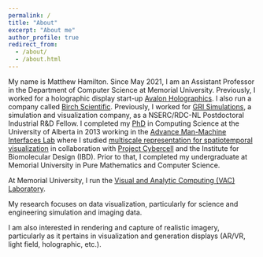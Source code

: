 ```yaml
---
permalink: /
title: "About"
excerpt: "About me"
author_profile: true
redirect_from: 
  - /about/
  - /about.html
---
```


My name is Matthew Hamilton. Since May 2021,
 I am an Assistant Professor in the Department of Computer Science at Memorial University. Previously, I worked for a holographic display start-up [Avalon Holographics](https://www.avalonholographics.com/). 
I also run a company called [Birch Scientific](http://www.birchscientific.com/).
Previously, I worked for [GRI Simulations](https://www.grisim.com/), a simulation and visualization company, as a NSERC/RDC-NL Postdoctoral Industrial R&D
Fellow.
I completed my [PhD](https://era.library.ualberta.ca/items/4507a7c6-dffc-459e-b217-bc12d05e4fe3) in Computing Science at the University of Alberta in 2013 working in the [Advance Man-Machine Interfaces Lab](https://spaces.facsci.ualberta.ca/ammi/)
where I studied [multiscale representation for spatiotemporal visualization](https://spaces.facsci.ualberta.ca/ammi/projects/computer-graphic-projects/multiscale-spatio-temporal-visualization/) in collaboration with [Project Cybercell](https://sites.ualberta.ca/~publicas/folio/40/05/08.html) and the Institute for Biomolecular Design (IBD).
Prior to that, I completed my undergraduate at Memorial University in Pure Mathematics and Computer Science.

At Memorial University, I run the [Visual and Analytic Computing (VAC) Laboratory](http://www.cs.mun.ca/~mhamilton).

My research focuses on data visualization, particularly for science and engineering simulation and imaging data. 


I am also interested in rendering and capture of realistic imagery, particularly as it pertains in visualization and generation displays (AR/VR, light field, holographic, etc.).



 
